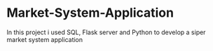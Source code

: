 # Market-System-Application

In this project i used SQL, Flask server and Python to develop a siper market system application

